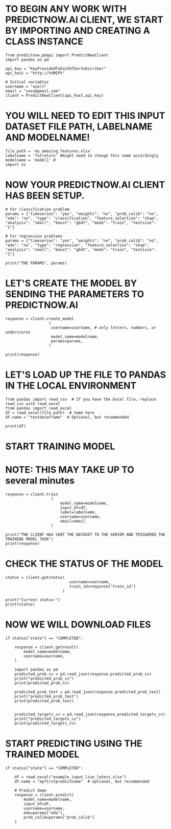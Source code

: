 # TO BEGIN ANY WORK WITH PREDICTNOW.AI CLIENT, WE START BY IMPORTING AND CREATING A CLASS INSTANCE
    from predictnow.pdapi import PredictNowClient
    import pandas as pd

    api_key = "KeyProvidedToEachOfOurSubscriber"   
    api_host = "http://%VMIP%"  

    # Initial variables
    username = "user1"  
    email = "xxxx@gmail.com"
    client = PredictNowClient(api_host,api_key)

# YOU WILL NEED TO EDIT THIS INPUT DATASET FILE PATH, LABELNAME AND MODELNAME!
    file_path = 'my_amazing_features.xlsx'  
    labelname = 'futreturn' #might need to change this name accordingly 
    modelname = 'model1' # 
    import os

# NOW YOUR PREDICTNOW.AI CLIENT HAS BEEN SETUP.

    # For classification problem
    params = {"timeseries": "yes", "weights": "no", "prob_calib": "no", "eda": "no", "type": "classification", "feature_selection": "shap", "analysis": "small", "boost": "gbdt", "mode": "train", "testsize": "1"}

    # For regression problems
    params = {"timeseries": "yes", "weights": "no", "prob_calib": "no", "eda": "no", "type": "regression", "feature_selection": "shap", "analysis": "small", "boost": "gbdt", "mode": "train", "testsize": "1"}

    print("THE PARAMS", params)


# LET'S CREATE THE MODEL BY SENDING THE PARAMETERS TO PREDICTNOW.AI

    response = client.create_model
                       (
                        username=username, # only letters, numbers, or underscores
                        model_name=modelname,
                        params=params,
                       )

    print(response)


# LET'S LOAD UP THE FILE TO PANDAS IN THE LOCAL ENVIRONMENT

    from pandas import read_csv  # If you have the Excel file, replace read_csv with read_excel
    from pandas import read_excel
    df = read_excel(file_path)  # Same here
    df.name = "testdataframe"  # Optional, but recommended

    print(df)

# START TRAINING MODEL
# NOTE: THIS MAY TAKE UP TO several minutes
    response = client.train
                        (
                            model_name=modelname,
                            input_df=df,
                            label=labelname,
                            username=username,
                            email=email
                        )

    print("THE CLIENT HAS SENT THE DATASET TO THE SERVER AND TRIGGERED THE TRAINING MODEL TASK")
    print(response)

# CHECK THE STATUS OF THE MODEL
    status = client.getstatus(
                                username=username,
                                train_id=response["train_id"]
                             )

    print("Current status:")
    print(status)

#  NOW WE WILL DOWNLOAD FILES

    if status["state"] == "COMPLETED":

        response = client.getresult(
            model_name=modelname,
            username=username,
        )

        import pandas as pd
        predicted_prob_cv = pd.read_json(response.predicted_prob_cv)
        print("predicted_prob_cv")
        print(predicted_prob_cv)

        predicted_prob_test = pd.read_json(response.predicted_prob_test)
        print("predicted_prob_test")
        print(predicted_prob_test)


        predicted_targets_cv = pd.read_json(response.predicted_targets_cv)
        print("predicted_targets_cv")
        print(predicted_targets_cv)

# START PREDICTING USING THE TRAINED MODEL
    if status["state"] == "COMPLETED":

        df = read_excel("example_input_live_latest.xlsx")
        df.name = "myfirstpredictname"  # optional, but recommended

        # Predict demo
        response = client.predict(
            model_name=modelname,
            input_df=df,
            username=username,
            eda=params["eda"],
            prob_calib=params["prob_calib"]
        )

